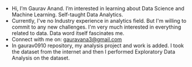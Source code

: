- Hi, I’m Gaurav Anand. I’m interested in learning about Data Science and Machine Learning. Self-taught Data Analytics.
- Currently, I've no Industry experience in analytics field. But I'm willing to commit to any new challenges. I'm very much interested in everything related to data. Data word   itself fascinates me.
- Connect with me on: gauravana3@gmail.com
- In gaurav0910 repository, my analysis project and work is added. I took the dataset from the internet and then I performed Exploratory Data Analysis on the dataset.

<!---
gaurav0910/gaurav0910 is a ✨ special ✨ repository because its `README.md` (this file) appears on your GitHub profile.
You can click the Preview link to take a look at your changes.
--->
